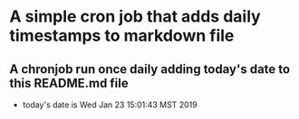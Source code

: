 A simple cron job that adds daily timestamps to markdown file
============================================================
## A chronjob run once daily adding today's date to this README.md file
* today's date is Wed Jan 23 15:01:43 MST 2019

